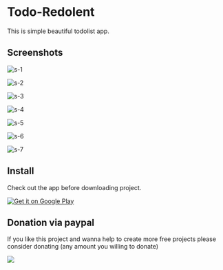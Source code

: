 # Todo-Redolent 
This is simple beautiful todolist app.

## Screenshots

![s-1](https://user-images.githubusercontent.com/36503762/54601763-e4a9db00-4a65-11e9-9109-e15a1b681a03.png)

![s-2](https://user-images.githubusercontent.com/36503762/54601786-f8554180-4a65-11e9-8884-3b52e9619bfb.png)

![s-3](https://user-images.githubusercontent.com/36503762/54601818-0c993e80-4a66-11e9-9f07-99a37ed9abf6.png)

![s-4](https://user-images.githubusercontent.com/36503762/54601864-233f9580-4a66-11e9-9a40-81d64ac350ad.png)

![s-5](https://user-images.githubusercontent.com/36503762/54601901-33f00b80-4a66-11e9-9683-a79fcea687b8.png)

![s-6](https://user-images.githubusercontent.com/36503762/54603351-16bd3c00-4a6a-11e9-9341-ce6e612d2f0f.png)

![s-7](https://user-images.githubusercontent.com/36503762/54601925-44a08180-4a66-11e9-9785-f5da578e13fb.png)

## Install

Check out the app before downloading project.

<a href='https://play.google.com/store/apps/details?id=com.mazealpha0102.abhishekgowda.todo&pcampaignid=MKT-Other-global-all-co-prtnr-py-PartBadge-Mar2515-1'><img alt='Get it on Google Play' src='https://play.google.com/intl/en_us/badges/images/generic/en_badge_web_generic.png'/></a>

## Donation via paypal
If you like this project and wanna help to create more free projects please consider donating (any amount you willing to donate)

[![](https://www.paypalobjects.com/en_US/i/btn/btn_donateCC_LG.gif)](https://paypal.me/Mazealpha?locale.x=en_GB)




